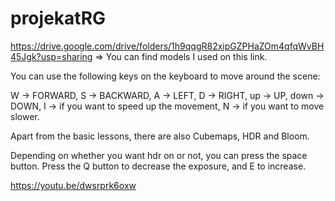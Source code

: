 # projekatRG

https://drive.google.com/drive/folders/1h9qqgR82xipGZPHaZOm4qfqWvBH45Jgk?usp=sharing => You can find models I used on this link.

You can use the following keys on the keyboard to move around the scene:

W -> FORWARD,
S -> BACKWARD,
A -> LEFT,
D -> RIGHT,
up -> UP,
down -> DOWN,
I -> if you want to speed up the movement,
N -> if you want to move slower.


Apart from the basic lessons, there are also Cubemaps, HDR and Bloom.

Depending on whether you want hdr on or not, you can press the space button. 
Press the Q button to decrease the exposure, and E to increase.

https://youtu.be/dwsrprk6oxw 
